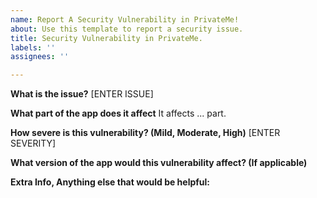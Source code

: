 ```yaml
---
name: Report A Security Vulnerability in PrivateMe!
about: Use this template to report a security issue.
title: Security Vulnerability in PrivateMe.
labels: ''
assignees: ''

---
```


**What is the issue?**
[ENTER ISSUE]

**What part of the app does it affect**
It affects ... part.

**How severe is this vulnerability? (Mild, Moderate, High)**
[ENTER SEVERITY]

**What version of the app would this vulnerability affect? (If applicable)**


**Extra Info, Anything else that would be helpful:**
